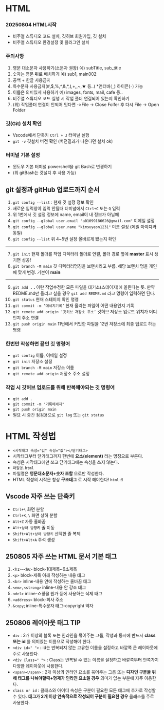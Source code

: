 # HTML
### 20250804 HTML시작
* 비주얼 스튜디오 코드 설치, 깃허브 회원가입, 깃 설치
* 비주얼 스튜디오 환경설정 및 플러그인 설치
### 주의사항
1. 영문 대소문자 사용하기(소문자 권장) 예) subTitle, sub_title
2. 숫자는 영문 뒤로 배치하기 예) sub1, main002
3. 공백 + 한글 사용금지
4. 특수문자 사용금지(#,$,%,^,&,*,(,+,\,~,★ 등..) *언더바(`_`) 하이픈(`-`) 가능
5. 이름은 의미있게 사용하기 예) images, fonts, mail, cafe 등..
6. 비주얼 스튜디오 코드 실행 시 작업 폴더 연결되어 있는지 확인하기
7. (위) 작업폴더 연결이 안되어 잇다면 ->File -> Close Folfer 후 다시 File -> Open Folder
### 깃(Git) 설치 확인
* Vscode에서 단축키 `Ctrl + J` 터미널 실행
* `git -v` 깃설치 버전 확인 (버전결과가 나온다면 설치 ok)
### 터미널 기본 설정
* 윈도우 기본 터미널 powershell을 git Bash로 변경하기
* (위 gitBash는 갓설치 후 사용 가능)
## git 설정과 gitHub 업로드까지 순서
1. `git config --list` : 현재 깃 설정 정보 확인
2. 새로운 입력창이 입력 안될때 터미널에서 `Ctrl+C` 또는 `Q` 입력
3. 위 1번에서 깃 설정 정보에 name, email이 내 정보가 아닐때
4. `git config --global user.email "a01099186626@gmail.com"` 이메일 설정 
5. `git config --global user.name "kimsuyeon1231"` 이름 설정 (메일 아이디와 동일)
6. `git config --list` 위 4~5번 설정 올바르게 됐는지 확인
---
7. `git init` 현재 폴더를 작업 디렉터리 폴더로 연결, 폴더 경로 옆에 **master** 표시 생기면 성공!
8. `git branch -M main` 깃 디렉터리명칭을 브랜치라고 부름. 해당 브랜치 명을 개인에 맞게 변경. 기본이 **main**
---
9. `git add .` **.** 이란 작업수정한 모든 파일을 대기소(스테이지)에 올린다는 뜻. 만약 REDME.md만 올리고 싶을 경우 `git add REDME.md` 라고 명령어 입력하면 된다.
10. `git status` 현재 스테이지 확인 명령
11. `git commit -m ‘메세지기록’`  현재 올리는 파일이 어떤 내용인지 기록
12. `git remote add origin ‘깃허브 저장소 주소’` 깃허브 저장소 업로드 위치가 어디인지 주소 연결
13. `git push origin main` 11번에서 커밋한 파일을 12번 저장소에 최종 업로드 하는 명령
### 한번만 작성하면 끝인 깃 명령어
* `git config` 이름, 이메일 설정
* `git init` 저장소 설정
* `git branch -M main` 저장소 이름
* `git remote add origin` 저장소 주소 설정
### 작업 시 깃허브 업로드를 위해 반복해야되는 깃 명령어
* `git add .`
* `git commit -m "기록메세지"`
* `git push origin main`
* 필요 시 중간 점검용으로 `git log` 또는 `git status`
# HTML 작성법
* `<시작태그 속성="값" 속성="값"></닫기태그>`
* 시작태그부터 닫기태그까지 한번에 **요소(element)** 라는 명칭으로 부른다.
* 속성은 시작태그에만 쓰고 닫기태그에는 속성을 쓰지 않는다.
* `파일명.html`
* 파일명은 **영문대소문자+숫자 조합** 으로만 작성한다.
* HTML 작성의 시작은 항상 **구조태그** 로 시작 해야한다! `html:5`
## Vscode 자주 쓰는 단축키
* `Ctrl+\` 화면 분할
* `Ctrl+K,\` 화면 상하 분할
* `Alt+Z` 자동 줄바꿈
* `Alt+상하 방향키` 줄 이동
* `Shift+Alt+상하 방향키` 선택한 줄 복제
* `Shift+Alt+A` 주석 생성
## 250805 자주 쓰는 HTML 문서 기본 태그
1. `<h1>~<h6>` block-1대제목~6소제목
2. `<p>` block-제목 아래 작성하는 내용 태그
3. `<br>` inline-내용 안에 작성하는 줄바꿈 태그
4. `<em>,<strong>` inline-내용 안 강조 태그
5. `<del>` inline-쇼핑몰 원가 등에 사용하는 삭제 태그
6. `<address>` block-회사 주소
7. `&copy;`inline-특수문자 태그-copyright 약자
## 250806 레이아웃 태그 TIP
* `div` : 2개 이상의 블록 또는 인라인을 묶어주는 그룹, 작성과 동시에 반드시 **class 또는 id** 를 의미있는 이름으로 작성해야 한다.
* `<div id=" ">` : id는 반복되지 않는 고유한 이름을 설정하고 바깥쪽 큰 레이아웃에 주로 사용한다.
* `<div Class=" ">` : Class는 반복될 수 있는 이름을 설정하고 바깥쪽부터 안쪽가지 다양한 레이아웃에 사용한다.
* `<span></span>` : 2개 이상의 인라인 요소를 묶어주는 그룹 또는 **디자인 구분을 위해 태그를 나눠야할때+형제가 인라인 요소일 경우** 의미가 없는 부분에 자주 이용한다.
* `class or id` : 클래스와 아이디 속성은 구분이 필요한 모든 태그에 추가로 작성할 수 있다. **태그가 2개 이상 연속적으로 작성되어 구분이 필요한 경우** 클래스를 주로 사용한다.